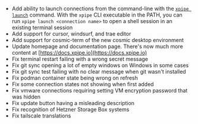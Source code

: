 - Add ability to launch connections from the command-line with the [`xpipe launch`](https://docs.xpipe.io/guide/connection-launch#from-the-terminal) command. With the `xpipe` CLI executable in the PATH, you can run `xpipe launch <connection name>` to open a shell session in an existing terminal session
- Add support for cursor, windsurf, and trae editor
- Add support for cosmic-term of the new cosmic desktop environment
- Update homepage and documentation page. There's now much more content at [https://docs.xpipe.io](https://docs.xpipe.io)
- Fix terminal restart failing with a wrong secret message
- Fix git sync opening a lot of empty windows on Windows in some cases
- Fix git sync test failing with no clear message when git wasn't installed
- Fix podman container state being wrong on refresh
- Fix some connection states not showing when first added
- Fix vmware connections requiring setting VM encryption password that was hidden
- Fix update button having a misleading description
- Fix recognition of Hetzner Storage Box systems
- Fix tailscale translations
